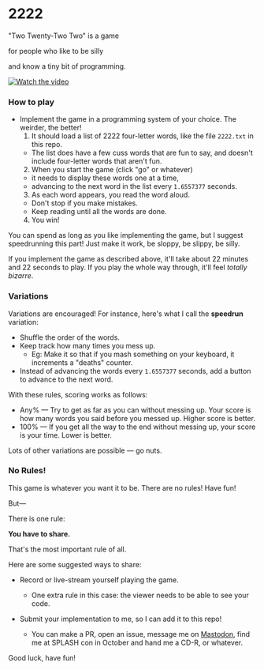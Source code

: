 # 2222

"Two Twenty-Two Two" is a game

for people who like to be silly

and know a tiny bit of programming.

[![Watch the video](https://img.youtube.com/vi/ZstE5y6nKSU/hqdefault.jpg)](https://www.youtube.com/ZstE5y6nKSU)


### How to play

* Implement the game in a programming system of your choice. The weirder, the better!
  1. It should load a list of 2222 four-letter words, like the file `2222.txt` in this repo.
    * The list does have a few cuss words that are fun to say, and doesn't include four-letter words that aren't fun.
  2. When you start the game (click "go" or whatever)
    * it needs to display these words one at a time,
    * advancing to the next word in the list every `1.6557377` seconds.
  3. As each word appears, you read the word aloud.
    * Don't stop if you make mistakes.
    * Keep reading until all the words are done.
  4. You win!

You can spend as long as you like implementing the game, but I suggest speedrunning this part! Just make it work, be sloppy, be slippy, be silly.

If you implement the game as described above, it'll take about 22 minutes and 22 seconds to play. If you play the whole way through, it'll feel _totally bizarre_.

### Variations

Variations are encouraged! For instance, here's what I call the **speedrun** variation:

* Shuffle the order of the words.
* Keep track how many times you mess up.
  * Eg: Make it so that if you mash something on your keyboard, it increments a "deaths" counter.
* Instead of advancing the words every `1.6557377` seconds, add a button to advance to the next word.

With these rules, scoring works as follows:

* Any% — Try to get as far as you can without messing up. Your score is how many words you said before you messed up. Higher score is better.
* 100% — If you get all the way to the end without messing up, your score is your time. Lower is better.

Lots of other variations are possible — go nuts.

### No Rules!

This game is whatever you want it to be. There are no rules! Have fun!

But—

There is one rule:

**You have to share.**

That's the most important rule of all.

Here are some suggested ways to share:

* Record or live-stream yourself playing the game.
  * One extra rule in this case: the viewer needs to be able to see your code.

* Submit your implementation to me, so I can add it to this repo!
  * You can make a PR, open an issue, message me on [Mastodon](https://mastodon.social/@spiralganglion), find me at SPLASH con in October and hand me a CD-R, or whatever.

Good luck, have fun!
